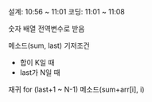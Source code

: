 설계: 10:56 ~ 11:01
코딩: 11:01 ~ 11:08

숫자 배열 전역변수로 받음

메소드(sum, last)
기저조건
- 합이 K일 때
- last가 N일 때

재귀
for (last+1 ~ N-1)
메소드(sum+arr[i], i)